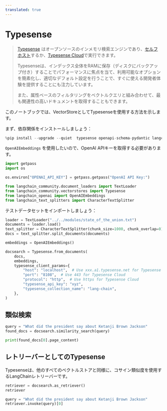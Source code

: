 ```yaml
---
translated: true
---
```


# Typesense

> [Typesense](https://typesense.org) はオープンソースのインメモリ検索エンジンであり、[セルフホスト](https://typesense.org/docs/guide/install-typesense#option-2-local-machine-self-hosting)するか、[Typesense Cloud](https://cloud.typesense.org/)で実行できます。
>
> Typesenseは、インデックス全体をRAMに保存（ディスクにバックアップ付き）することでパフォーマンスに焦点を当て、利用可能なオプションを簡素化し、適切なデフォルト設定を行うことで、すぐに使える開発者体験を提供することにも注力しています。
>
> また、属性ベースのフィルタリングをベクトルクエリと組み合わせて、最も関連性の高いドキュメントを取得することもできます。

このノートブックでは、VectorStoreとしてTypesenseを使用する方法を示します。

まず、依存関係をインストールしましょう：

```python
%pip install --upgrade --quiet  typesense openapi-schema-pydantic langchain-openai tiktoken
```

`OpenAIEmbeddings` を使用したいので、OpenAI APIキーを取得する必要があります。

```python
import getpass
import os

os.environ["OPENAI_API_KEY"] = getpass.getpass("OpenAI API Key:")
```

```python
from langchain_community.document_loaders import TextLoader
from langchain_community.vectorstores import Typesense
from langchain_openai import OpenAIEmbeddings
from langchain_text_splitters import CharacterTextSplitter
```

テストデータセットをインポートしましょう：

```python
loader = TextLoader("../../modules/state_of_the_union.txt")
documents = loader.load()
text_splitter = CharacterTextSplitter(chunk_size=1000, chunk_overlap=0)
docs = text_splitter.split_documents(documents)

embeddings = OpenAIEmbeddings()
```

```python
docsearch = Typesense.from_documents(
    docs,
    embeddings,
    typesense_client_params={
        "host": "localhost",  # Use xxx.a1.typesense.net for Typesense Cloud
        "port": "8108",  # Use 443 for Typesense Cloud
        "protocol": "http",  # Use https for Typesense Cloud
        "typesense_api_key": "xyz",
        "typesense_collection_name": "lang-chain",
    },
)
```

## 類似検索

```python
query = "What did the president say about Ketanji Brown Jackson"
found_docs = docsearch.similarity_search(query)
```

```python
print(found_docs[0].page_content)
```

## レトリーバーとしてのTypesense

Typesenseは、他のすべてのベクトルストアと同様に、コサイン類似度を使用するLangChainレトリーバーです。

```python
retriever = docsearch.as_retriever()
retriever
```

```python
query = "What did the president say about Ketanji Brown Jackson"
retriever.invoke(query)[0]
```
